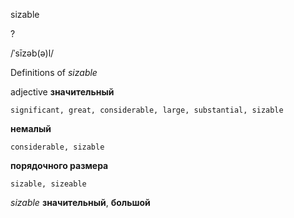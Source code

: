 sizable

?

/ˈsīzəb(ə)l/

Definitions of _sizable_

adjective
**значительный**

    significant, great, considerable, large, substantial, sizable
**немалый**

    considerable, sizable
**порядочного размера**

    sizable, sizeable

_sizable_
**значительный**, **большой**